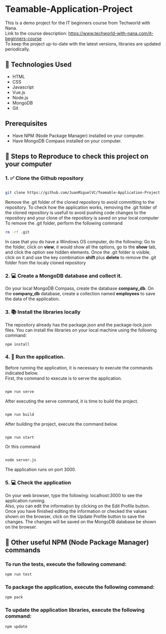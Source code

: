 # Teamable-Application-Project
This is a demo project for the IT beginners course from Techworld with Nana. <br>
Link to the course description: https://www.techworld-with-nana.com/it-beginners-course <br>
To keep the project up-to-date with the latest versions, libraries are updated periodically.

## 📌 Technologies Used
- HTML
- CSS
- Javascript
- Vue.js
- Node.js
- MongoDB
- Git

## Prerequisites

- Have NPM (Node Package Manager) installed on your computer.
- Have MongoDB Compass installed on your computer.

## 🧭 Steps to Reproduce to check this project on your computer

### 1. ✅ Clone the Github repository

```bash

git clone https://github.com/JuanMiguelVC/Teamable-Application-Project.git

```

Remove the .git folder of the cloned repository to avoid committing to the repository. To check how the application works, removing the .git folder of the cloned repository is usefull to avoid pushing code changes to the repository and your clone of the repository is saved on your local computer
To remove the .git folder, perform the following command
```bash
rm -rf .git
```
In case that you do have a Windows OS computer, do the following: Go to the folder, click on **view**, it would show all the options, go to the **show** tab, and click the option see hidden elements. Once the .git folder is visible, click on it and use the key combination **shift** plus **delete** to remove the .git folder from the localy cloned repository

### 2. 💻 Create a MongoDB database and collect it.
On your local MongoDB Compass, create the database **company_db**. On the **company_db** database, create a collection named **employees** to save the data of the application.

### 3. 📚 Install the libraries locally

The repository already has the package.json and the package-lock.json files. You can install the libraries on your local machine using the following command:

```bash
npm install
```

### 4. 👟 Run the application.

Before running the application, it is necessary to execute the commands indicated below.<br>
First, the command to execute is to serve the application.

```bash

npm run serve

```

After executing the serve command, it is time to build the project.

```bash

npm run build

```

After building the project, execute the command below.

```bash

npm run start

```

Or this command

```bash

node server.js

```

The application runs on port 3000.

### 5. 💻 Check the application
On your web browser, type the following: localhost:3000 to see the application running.<br> Also, you can edit the information by clicking on the Edit Profile button. Once you have finished editing the information or checked the values shown on the browser, click on the Update Profile button to save the changes. The changes will be saved on the MongoDB database be shown on the browser.

## 📌 Other useful NPM (Node Package Manager) commands

### To run the tests, execute the following command:

```bash
npm run test
```

### To package the application, execute the following command:

```bash
npm pack
```

### To update the application libraries, execute the following command:
```bash
npm update
```  